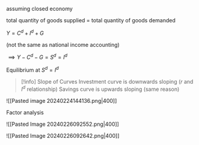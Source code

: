 
assuming closed economy

total quantity of goods supplied = total quantity of goods demanded

$Y = C^{d}+ I^{d}+G$

(not the same as national income accounting)

$\implies Y-C^{d}-G = S^{d}=I^{d}$

Equilibrium at $S^{d}= I^{d}$

>[!info] Slope of Curves
>Investment curve is downwards sloping ($r$ and $I^d$ relationship)
>Savings curve is upwards sloping (same reason)

![[Pasted image 20240224144136.png|400]]

Factor analysis

![[Pasted Image 20240226092552.png|400]]

![[Pasted Image 20240226092642.png|400]]
